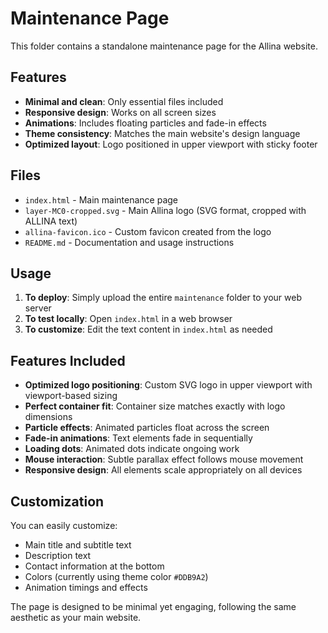 # Maintenance Page

This folder contains a standalone maintenance page for the Allina website.

## Features

- **Minimal and clean**: Only essential files included
- **Responsive design**: Works on all screen sizes
- **Animations**: Includes floating particles and fade-in effects
- **Theme consistency**: Matches the main website's design language
- **Optimized layout**: Logo positioned in upper viewport with sticky footer

## Files

- `index.html` - Main maintenance page
- `layer-MC0-cropped.svg` - Main Allina logo (SVG format, cropped with ALLINA text)
- `allina-favicon.ico` - Custom favicon created from the logo
- `README.md` - Documentation and usage instructions

## Usage

1. **To deploy**: Simply upload the entire `maintenance` folder to your web server
2. **To test locally**: Open `index.html` in a web browser
3. **To customize**: Edit the text content in `index.html` as needed

## Features Included

- **Optimized logo positioning**: Custom SVG logo in upper viewport with viewport-based sizing
- **Perfect container fit**: Container size matches exactly with logo dimensions
- **Particle effects**: Animated particles float across the screen
- **Fade-in animations**: Text elements fade in sequentially
- **Loading dots**: Animated dots indicate ongoing work
- **Mouse interaction**: Subtle parallax effect follows mouse movement
- **Responsive design**: All elements scale appropriately on all devices

## Customization

You can easily customize:
- Main title and subtitle text
- Description text
- Contact information at the bottom
- Colors (currently using theme color `#DDB9A2`)
- Animation timings and effects

The page is designed to be minimal yet engaging, following the same aesthetic as your main website. 